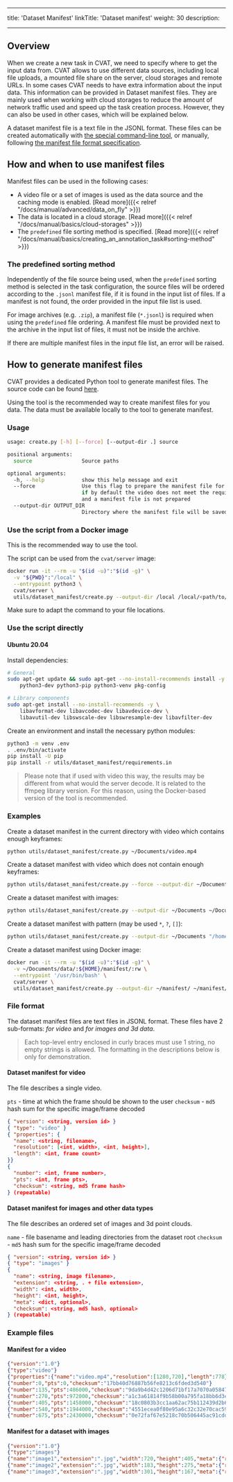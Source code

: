 <!--lint disable maximum-heading-length-->

---

title: 'Dataset Manifest'
linkTitle: 'Dataset manifest'
weight: 30
description:

---

<!--lint disable heading-style-->

## Overview

When we create a new task in CVAT, we need to specify where to get the input data from.
CVAT allows to use different data sources, including local file uploads, a mounted
file share on the server, cloud storages and remote URLs. In some cases CVAT
needs to have extra information about the input data. This information can be provided
in Dataset manifest files. They are mainly used when working with cloud storages to
reduce the amount of network traffic used and speed up the task creation process.
However, they can also be used in other cases, which will be explained below.

A dataset manifest file is a text file in the JSONL format. These files can be created
automatically with [the special command-line tool](https://github.com/opencv/cvat/tree/develop/utils/dataset_manifest),
or manually, following [the manifest file format specification](#file-format).

## How and when to use manifest files

Manifest files can be used in the following cases:
- A video file or a set of images is used as the data source and
  the caching mode is enabled. [Read more]({{< relref "/docs/manual/advanced/data_on_fly" >}})
- The data is located in a cloud storage. [Read more]({{< relref "/docs/manual/basics/cloud-storages" >}})
- The `predefined` file sorting method is specified. [Read more]({{< relref "/docs/manual/basics/creating_an_annotation_task#sorting-method" >}})

### The predefined sorting method

Independently of the file source being used, when the `predefined`
sorting method is selected in the task configuration, the source files will be
ordered according to the `.jsonl` manifest file, if it is found in the input list of files.
If a manifest is not found, the order provided in the input file list is used.

For image archives (e.g. `.zip`), a manifest file (`*.jsonl`) is required when using
the `predefined` file ordering. A manifest file must be provided next to the archive
in the input list of files, it must not be inside the archive.

If there are multiple manifest files in the input file list, an error will be raised.

## How to generate manifest files

CVAT provides a dedicated Python tool to generate manifest files.
The source code can be found [here](https://github.com/opencv/cvat/tree/develop/utils/dataset_manifest).

Using the tool is the recommended way to create manifest files for you data. The data must be
available locally to the tool to generate manifest.

### Usage

```bash
usage: create.py [-h] [--force] [--output-dir .] source

positional arguments:
  source                Source paths

optional arguments:
  -h, --help            show this help message and exit
  --force               Use this flag to prepare the manifest file for video data
                        if by default the video does not meet the requirements
                        and a manifest file is not prepared
  --output-dir OUTPUT_DIR
                        Directory where the manifest file will be saved
```

### Use the script from a Docker image

This is the recommended way to use the tool.

The script can be used from the `cvat/server` image:

```bash
docker run -it --rm -u "$(id -u)":"$(id -g)" \
  -v "${PWD}":"/local" \
  --entrypoint python3 \
  cvat/server \
  utils/dataset_manifest/create.py --output-dir /local /local/<path/to/sources>
```

Make sure to adapt the command to your file locations.

### Use the script directly

#### Ubuntu 20.04

Install dependencies:

```bash
# General
sudo apt-get update && sudo apt-get --no-install-recommends install -y \
    python3-dev python3-pip python3-venv pkg-config
```

```bash
# Library components
sudo apt-get install --no-install-recommends -y \
    libavformat-dev libavcodec-dev libavdevice-dev \
    libavutil-dev libswscale-dev libswresample-dev libavfilter-dev
```

Create an environment and install the necessary python modules:

```bash
python3 -m venv .env
. .env/bin/activate
pip install -U pip
pip install -r utils/dataset_manifest/requirements.in
```

> Please note that if used with video this way, the results may be different from what
would the server decode. It is related to the ffmpeg library version. For this reason,
using the Docker-based version of the tool is recommended.

### Examples

Create a dataset manifest in the current directory with video which contains enough keyframes:

```bash
python utils/dataset_manifest/create.py ~/Documents/video.mp4
```

Create a dataset manifest with video which does not contain enough keyframes:

```bash
python utils/dataset_manifest/create.py --force --output-dir ~/Documents ~/Documents/video.mp4
```

Create a dataset manifest with images:

```bash
python utils/dataset_manifest/create.py --output-dir ~/Documents ~/Documents/images/
```

Create a dataset manifest with pattern (may be used `*`, `?`, `[]`):

```bash
python utils/dataset_manifest/create.py --output-dir ~/Documents "/home/${USER}/Documents/**/image*.jpeg"
```

Create a dataset manifest using Docker image:

```bash
docker run -it --rm -u "$(id -u)":"$(id -g)" \
  -v ~/Documents/data/:${HOME}/manifest/:rw \
  --entrypoint '/usr/bin/bash' \
  cvat/server \
  utils/dataset_manifest/create.py --output-dir ~/manifest/ ~/manifest/images/
```

### File format

The dataset manifest files are text files in JSONL format. These files have 2 sub-formats:
_for video_ and _for images and 3d data_.

> Each top-level entry enclosed in curly braces must use 1 string, no empty strings is allowed.
> The formatting in the descriptions below is only for demonstration.

#### Dataset manifest for video

The file describes a single video.

`pts` - time at which the frame should be shown to the user
`checksum` - `md5` hash sum for the specific image/frame decoded

```json
{ "version": <string, version id> }
{ "type": "video" }
{ "properties": {
  "name": <string, filename>,
  "resolution": [<int, width>, <int, height>],
  "length": <int, frame count>
}}
{
  "number": <int, frame number>,
  "pts": <int, frame pts>,
  "checksum": <string, md5 frame hash>
} (repeatable)
```

#### Dataset manifest for images and other data types

The file describes an ordered set of images and 3d point clouds.

`name` - file basename and leading directories from the dataset root
`checksum` - `md5` hash sum for the specific image/frame decoded

```json
{ "version": <string, version id> }
{ "type": "images" }
{
  "name": <string, image filename>,
  "extension": <string, . + file extension>,
  "width": <int, width>,
  "height": <int, height>,
  "meta": <dict, optional>,
  "checksum": <string, md5 hash, optional>
} (repeatable)
```

### Example files

#### Manifest for a video

```json
{"version":"1.0"}
{"type":"video"}
{"properties":{"name":"video.mp4","resolution":[1280,720],"length":778}}
{"number":0,"pts":0,"checksum":"17bb40d76887b56fe8213c6fded3d540"}
{"number":135,"pts":486000,"checksum":"9da9b4d42c1206d71bf17a7070a05847"}
{"number":270,"pts":972000,"checksum":"a1c3a61814f9b58b00a795fa18bb6d3e"}
{"number":405,"pts":1458000,"checksum":"18c0803b3cc1aa62ac75b112439d2b62"}
{"number":540,"pts":1944000,"checksum":"4551ecea0f80e95a6c32c32e70cac59e"}
{"number":675,"pts":2430000,"checksum":"0e72faf67e5218c70b506445ac91cdd7"}
```

#### Manifest for a dataset with images

```json
{"version":"1.0"}
{"type":"images"}
{"name":"image1","extension":".jpg","width":720,"height":405,"meta":{"related_images":[]},"checksum":"548918ec4b56132a5cff1d4acabe9947"}
{"name":"image2","extension":".jpg","width":183,"height":275,"meta":{"related_images":[]},"checksum":"4b4eefd03cc6a45c1c068b98477fb639"}
{"name":"image3","extension":".jpg","width":301,"height":167,"meta":{"related_images":[]},"checksum":"0e454a6f4a13d56c82890c98be063663"}
```
